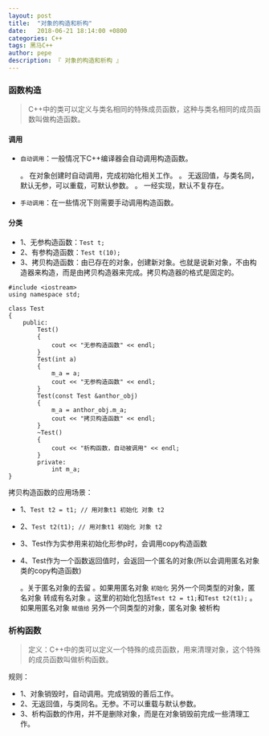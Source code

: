 ```yaml
---
layout: post
title:  "对象的构造和析构"
date:   2018-06-21 18:14:00 +0800
categories: C++
tags: 黑马C++
author: pepe
description: 『 对象的构造和析构 』
---
```


### 函数构造

> C++中的类可以定义与类名相同的特殊成员函数，这种与类名相同的成员函数叫做构造函数。

#### 调用

* `自动调用`：一般情况下C++编译器会自动调用构造函数。
    
    。 在对象创建时自动调用，完成初始化相关工作。
    。 无返回值，与类名同，默认无参，可以重载，可默认参数。
    。 一经实现，默认不复存在。
    
* `手动调用`：在一些情况下则需要手动调用构造函数。

#### 分类

* 1、无参构造函数：`Test t;`
* 2、有参构造函数：`Test t(10);`
* 3、拷贝构造函数：由已存在的对象，创建新对象。也就是说新对象，不由构造器来构造，而是由拷贝构造器来完成。拷贝构造器的格式是固定的。

```
#include <iostream>
using namespace std;

class Test
{
    public:
        Test()
        {
            cout << "无参构造函数" << endl;        
        }
        Test(int a)
        {
            m_a = a;
            cout << "无参构造函数" << endl;     
        }
        Test(const Test &anthor_obj)
        {
            m_a = anthor_obj.m_a;
            cout << "拷贝构造函数" << endl;  
        }
        ~Test()
        {
            cout << "析构函数，自动被调用" << endl;
        }
        private:
            int m_a;
}
```

拷贝构造函数的应用场景：

* 1、`Test t2 = t1; // 用对象t1 初始化 对象 t2`
* 2、`Test t2(t1); // 用对象t1 初始化 对象 t2`
* 3、Test作为实参用来初始化形参p时，会调用copy构造函数
* 4、Test作为一个函数返回值时，会返回一个匿名的对象(所以会调用匿名对象类的copy构造函数)

    。关于匿名对象的去留
    。如果用匿名对象 `初始化` 另外一个同类型的对象，匿名对象 转成有名对象
    。这里的初始化包括`Test t2 = t1;`和`Test t2(t1);`
    。如果用匿名对象 `赋值给` 另外一个同类型的对象，匿名对象 被析构


### 析构函数

> 定义：C++中的类可以定义一个特殊的成员函数，用来清理对象，这个特殊的成员函数叫做析构函数。

规则：

* 1、对象销毁时，自动调用。完成销毁的善后工作。
* 2、无返回值，与类同名。无参。不可以重载与默认参数。
* 3、析构函数的作用，并不是删除对象，而是在对象销毁前完成一些清理工作。





    
    
    
    
    


    
    
    
    
    
    
    
    
    
    
    
    
    
    
    
    
    
    
    
    
    
    
    
    
    
    
    
    
    
    
    
    
    
    
    
    
    
    
    
    
    
    
    
    
    
    
    
    
    
    
    
    
    
    
    
    
    
    
    
    
    
    
    
    
    
    
    
    
    
    
    
    
    
    
    
    
    
    
    
    
    
    
    
    
    
    
    
    
    
    
    
    
    
    
    
    
    
    
    
    
    
    
    












